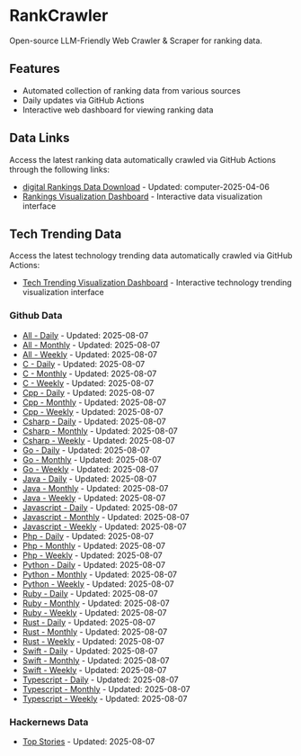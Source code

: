 # RankCrawler

Open-source LLM-Friendly Web Crawler & Scraper for ranking data.

## Features

* Automated collection of ranking data from various sources
* Daily updates via GitHub Actions
* Interactive web dashboard for viewing ranking data


## Data Links

Access the latest ranking data automatically crawled via GitHub Actions through the following links:

* [digital Rankings Data Download](https://github.com/chenjy16/RankCrawler/blob/main/data/1688/digital_computer_2025-04-06.json) - Updated: computer-2025-04-06
* [Rankings Visualization Dashboard](https://chenjy16.github.io/RankCrawler/1688_rankings.html) - Interactive data visualization interface




## Tech Trending Data

Access the latest technology trending data automatically crawled via GitHub Actions:

* [Tech Trending Visualization Dashboard](https://chenjy16.github.io/RankCrawler/tech_trending.html) - Interactive technology trending visualization interface

### Github Data

* [All - Daily](https://github.com/chenjy16/RankCrawler/blob/main/data/github/github_all_daily_2025-08-07.json) - Updated: 2025-08-07
* [All - Monthly](https://github.com/chenjy16/RankCrawler/blob/main/data/github/github_all_monthly_2025-08-07.json) - Updated: 2025-08-07
* [All - Weekly](https://github.com/chenjy16/RankCrawler/blob/main/data/github/github_all_weekly_2025-08-07.json) - Updated: 2025-08-07
* [C - Daily](https://github.com/chenjy16/RankCrawler/blob/main/data/github/github_c_daily_2025-08-07.json) - Updated: 2025-08-07
* [C - Monthly](https://github.com/chenjy16/RankCrawler/blob/main/data/github/github_c_monthly_2025-08-07.json) - Updated: 2025-08-07
* [C - Weekly](https://github.com/chenjy16/RankCrawler/blob/main/data/github/github_c_weekly_2025-08-07.json) - Updated: 2025-08-07
* [Cpp - Daily](https://github.com/chenjy16/RankCrawler/blob/main/data/github/github_cpp_daily_2025-08-07.json) - Updated: 2025-08-07
* [Cpp - Monthly](https://github.com/chenjy16/RankCrawler/blob/main/data/github/github_cpp_monthly_2025-08-07.json) - Updated: 2025-08-07
* [Cpp - Weekly](https://github.com/chenjy16/RankCrawler/blob/main/data/github/github_cpp_weekly_2025-08-07.json) - Updated: 2025-08-07
* [Csharp - Daily](https://github.com/chenjy16/RankCrawler/blob/main/data/github/github_csharp_daily_2025-08-07.json) - Updated: 2025-08-07
* [Csharp - Monthly](https://github.com/chenjy16/RankCrawler/blob/main/data/github/github_csharp_monthly_2025-08-07.json) - Updated: 2025-08-07
* [Csharp - Weekly](https://github.com/chenjy16/RankCrawler/blob/main/data/github/github_csharp_weekly_2025-08-07.json) - Updated: 2025-08-07
* [Go - Daily](https://github.com/chenjy16/RankCrawler/blob/main/data/github/github_go_daily_2025-08-07.json) - Updated: 2025-08-07
* [Go - Monthly](https://github.com/chenjy16/RankCrawler/blob/main/data/github/github_go_monthly_2025-08-07.json) - Updated: 2025-08-07
* [Go - Weekly](https://github.com/chenjy16/RankCrawler/blob/main/data/github/github_go_weekly_2025-08-07.json) - Updated: 2025-08-07
* [Java - Daily](https://github.com/chenjy16/RankCrawler/blob/main/data/github/github_java_daily_2025-08-07.json) - Updated: 2025-08-07
* [Java - Monthly](https://github.com/chenjy16/RankCrawler/blob/main/data/github/github_java_monthly_2025-08-07.json) - Updated: 2025-08-07
* [Java - Weekly](https://github.com/chenjy16/RankCrawler/blob/main/data/github/github_java_weekly_2025-08-07.json) - Updated: 2025-08-07
* [Javascript - Daily](https://github.com/chenjy16/RankCrawler/blob/main/data/github/github_javascript_daily_2025-08-07.json) - Updated: 2025-08-07
* [Javascript - Monthly](https://github.com/chenjy16/RankCrawler/blob/main/data/github/github_javascript_monthly_2025-08-07.json) - Updated: 2025-08-07
* [Javascript - Weekly](https://github.com/chenjy16/RankCrawler/blob/main/data/github/github_javascript_weekly_2025-08-07.json) - Updated: 2025-08-07
* [Php - Daily](https://github.com/chenjy16/RankCrawler/blob/main/data/github/github_php_daily_2025-08-07.json) - Updated: 2025-08-07
* [Php - Monthly](https://github.com/chenjy16/RankCrawler/blob/main/data/github/github_php_monthly_2025-08-07.json) - Updated: 2025-08-07
* [Php - Weekly](https://github.com/chenjy16/RankCrawler/blob/main/data/github/github_php_weekly_2025-08-07.json) - Updated: 2025-08-07
* [Python - Daily](https://github.com/chenjy16/RankCrawler/blob/main/data/github/github_python_daily_2025-08-07.json) - Updated: 2025-08-07
* [Python - Monthly](https://github.com/chenjy16/RankCrawler/blob/main/data/github/github_python_monthly_2025-08-07.json) - Updated: 2025-08-07
* [Python - Weekly](https://github.com/chenjy16/RankCrawler/blob/main/data/github/github_python_weekly_2025-08-07.json) - Updated: 2025-08-07
* [Ruby - Daily](https://github.com/chenjy16/RankCrawler/blob/main/data/github/github_ruby_daily_2025-08-07.json) - Updated: 2025-08-07
* [Ruby - Monthly](https://github.com/chenjy16/RankCrawler/blob/main/data/github/github_ruby_monthly_2025-08-07.json) - Updated: 2025-08-07
* [Ruby - Weekly](https://github.com/chenjy16/RankCrawler/blob/main/data/github/github_ruby_weekly_2025-08-07.json) - Updated: 2025-08-07
* [Rust - Daily](https://github.com/chenjy16/RankCrawler/blob/main/data/github/github_rust_daily_2025-08-07.json) - Updated: 2025-08-07
* [Rust - Monthly](https://github.com/chenjy16/RankCrawler/blob/main/data/github/github_rust_monthly_2025-08-07.json) - Updated: 2025-08-07
* [Rust - Weekly](https://github.com/chenjy16/RankCrawler/blob/main/data/github/github_rust_weekly_2025-08-07.json) - Updated: 2025-08-07
* [Swift - Daily](https://github.com/chenjy16/RankCrawler/blob/main/data/github/github_swift_daily_2025-08-07.json) - Updated: 2025-08-07
* [Swift - Monthly](https://github.com/chenjy16/RankCrawler/blob/main/data/github/github_swift_monthly_2025-08-07.json) - Updated: 2025-08-07
* [Swift - Weekly](https://github.com/chenjy16/RankCrawler/blob/main/data/github/github_swift_weekly_2025-08-07.json) - Updated: 2025-08-07
* [Typescript - Daily](https://github.com/chenjy16/RankCrawler/blob/main/data/github/github_typescript_daily_2025-08-07.json) - Updated: 2025-08-07
* [Typescript - Monthly](https://github.com/chenjy16/RankCrawler/blob/main/data/github/github_typescript_monthly_2025-08-07.json) - Updated: 2025-08-07
* [Typescript - Weekly](https://github.com/chenjy16/RankCrawler/blob/main/data/github/github_typescript_weekly_2025-08-07.json) - Updated: 2025-08-07

### Hackernews Data

* [Top Stories](https://github.com/chenjy16/RankCrawler/blob/main/data/hackernews/hackernews_top_2025-08-07.json) - Updated: 2025-08-07


